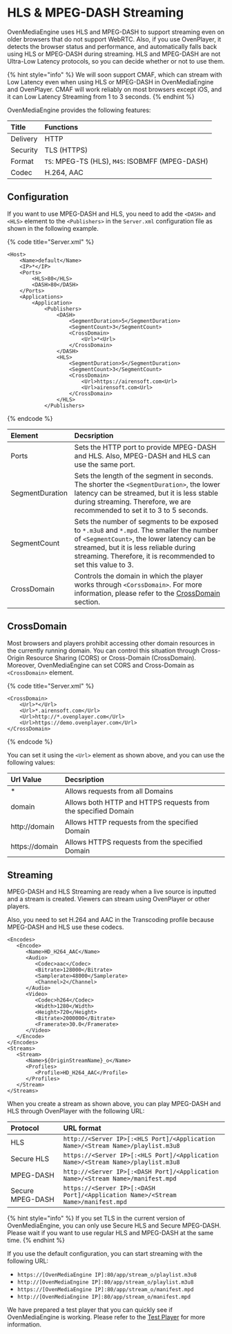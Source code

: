 # HLS & MPEG-DASH Streaming

OvenMediaEngine uses HLS and MPEG-DASH to support streaming even on older browsers that do not support WebRTC. Also, if you use OvenPlayer, it detects the browser status and performance, and automatically falls back using HLS or MPEG-DASH during streaming. HLS and MPEG-DASH are not Ultra-Low Latency protocols, so you can decide whether or not to use them.

{% hint style="info" %}
We will soon support CMAF, which can stream with Low Latency even when using HLS or MPEG-DASH in OvenMediaEngine and OvenPlayer. CMAF will work reliably on most browsers except iOS, and it can Low Latency Streaming from 1 to 3 seconds.
{% endhint %}

OvenMediaEngine provides the following features:

| Title | Functions |
| :--- | :--- |
| Delivery | HTTP |
| Security | TLS \(HTTPS\) |
| Format | `TS`: MPEG-TS \(HLS\), `M4S`: ISOBMFF \(MPEG-DASH\) |
| Codec | H.264, AAC |

## Configuration

If you want to use MPEG-DASH and HLS, you need to add the `<DASH>` and `<HLS>` element to the `<Publishers>` in the `Server.xml` configuration file as shown in the following example.

{% code title="Server.xml" %}
```markup
<Host>
    <Name>default</Name>
    <IP>*</IP>
    <Ports>
        <HLS>80</HLS>
        <DASH>80</DASH>
    </Ports>
    <Applications>
        <Application>
            <Publishers>
                <DASH>
                    <SegmentDuration>5</SegmentDuration>
                    <SegmentCount>3</SegmentCount>
                    <CrossDomain>
                        <Url>*<Url>
                    </CrossDomain>
                </DASH>
                <HLS>
                    <SegmentDuration>5</SegmentDuration>
                    <SegmentCount>3</SegmentCount>
                    <CrossDomain>
                        <Url>https://airensoft.com<Url>
                        <Url>airensoft.com<Url>
                    </CrossDomain>
                </HLS>
            </Publishers>
```
{% endcode %}

| Element | Decsription |
| :--- | :--- |
| Ports | Sets the HTTP port to provide MPEG-DASH and HLS. Also, MPEG-DASH and HLS can use the same port. |
| SegmentDuration | Sets the length of the segment in seconds. The shorter the `<SegmentDuration>`, the lower latency can be streamed, but it is less stable during streaming. Therefore, we are recommended to set it to 3 to 5 seconds. |
| SegmentCount | Sets the number of segments to be exposed to `*.m3u8` and `*.mpd`. The smaller the number of `<SegmentCount>`, the lower latency can be streamed, but it is less reliable during streaming. Therefore, it is recommended to set this value to 3. |
| CrossDomain | Controls the domain in which the player works through `<CorssDomain>`. For more information, please refer to the [CrossDomain](hls-mpeg-dash.md#crossdomain) section. |

## CrossDomain

Most browsers and players prohibit accessing other domain resources in the currently running domain. You can control this situation through Cross-Origin Resource Sharing \(CORS\) or Cross-Domain \(CrossDomain\). Moreover, OvenMediaEngine can set CORS and Cross-Domain as `<CrossDomain>` element.

{% code title="Server.xml" %}
```markup
<CrossDomain>
    <Url>*</Url>
    <Url>*.airensoft.com</Url>
    <Url>http://*.ovenplayer.com</Url>
    <Url>https://demo.ovenplayer.com</Url>
</CrossDomain>
```
{% endcode %}

You can set it using the `<Url>` element as shown above, and you can use the following values:

| Url Value | Decsription |
| :--- | :--- |
| \* | Allows requests from all Domains |
| domain | Allows both HTTP and HTTPS requests from the specified Domain |
| http://domain | Allows HTTP requests from the specified Domain |
| https://domain | Allows HTTPS requests from the specified Domain |

## Streaming

MPEG-DASH and HLS Streaming are ready when a live source is inputted and a stream is created. Viewers can stream using OvenPlayer or other players.

Also, you need to set H.264 and AAC in the Transcoding profile because MPEG-DASH and HLS use these codecs.

```markup
<Encodes>
   <Encode>
      <Name>HD_H264_AAC</Name>
      <Audio>
         <Codec>aac</Codec>
         <Bitrate>128000</Bitrate>
         <Samplerate>48000</Samplerate>
         <Channel>2</Channel>
      </Audio>
      <Video>
         <Codec>h264</Codec>
         <Width>1280</Width>
         <Height>720</Height>
         <Bitrate>2000000</Bitrate>
         <Framerate>30.0</Framerate>
      </Video>
   </Encode>
</Encodes>
<Streams>
   <Stream>
      <Name>${OriginStreamName}_o</Name>
      <Profiles>
         <Profile>HD_H264_AAC</Profile>
      </Profiles>
   </Stream>
</Streams>
```

When you create a stream as shown above, you can play MPEG-DASH and HLS through OvenPlayer with the following URL:

| Protocol | URL format |
| :--- | :--- |
| HLS | `http://<Server IP>[:<HLS Port]/<Application Name>/<Stream Name>/playlist.m3u8` |
| Secure HLS | `https://<Server IP>[:<HLS Port]/<Application Name>/<Stream Name>/playlist.m3u8` |
| MPEG-DASH | `http://<Server IP>[:<DASH Port]/<Application Name>/<Stream Name>/manifest.mpd` |
| Secure MPEG-DASH | `https://<Server IP>[:<DASH Port]/<Application Name>/<Stream Name>/manifest.mpd` |

{% hint style="info" %}
If you set TLS in the current version of OvenMediaEngine, you can only use Secure HLS and Secure MPEG-DASH. Please wait if you want to use regular HLS and MPEG-DASH at the same time.
{% endhint %}

If you use the default configuration, you can start streaming with the following URL:

* `https://[OvenMediaEngine IP]:80/app/stream_o/playlist.m3u8`
* `http://[OvenMediaEngine IP]:80/app/stream_o/playlist.m3u8`
* `https://[OvenMediaEngine IP]:80/app/stream_o/manifest.mpd`
* `http://[OvenMediaEngine IP]:80/app/stream_o/manifest.mpd`

We have prepared a test player that you can quickly see if OvenMediaEngine is working. Please refer to the [Test Player](test-player.md) for more information.


